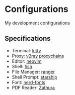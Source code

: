 # Configurations

My development configurations

## Specifications

* Terminal: [kitty](https://sw.kovidgoyal.net/kitty/)
* Proxy: [v2ray](https://github.com/v2fly/v2ray-core) [proxychains](https://github.com/haad/proxychains)
* Editor: [neovim](http://neovim.org/)
* Shell: [fish](https://fishshell.com/)
* File Manager: [ranger](https://ranger.github.io/)
* Shell Prompt: [starship](https://github.com/starship/starship)
* Font: [nerd-fonts](https://www.nerdfonts.com/)
* PDF Reader: [Zathura](https://pwmt.org/projects/zathura/)
